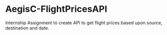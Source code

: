 # AegisC-FlightPricesAPI
Internship Assignment to create API to get flight prices based upon source, destination and date.
